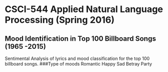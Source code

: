 # CSCI-544 Applied Natural Language Processing (Spring 2016)

## Mood Identification in Top 100 Billboard Songs (1965 -2015)

Sentimental Analysis of lyrics and mood classification for the top 100 billboard songs.
###Type of moods
Romantic
Happy
Sad
Betray
Party
